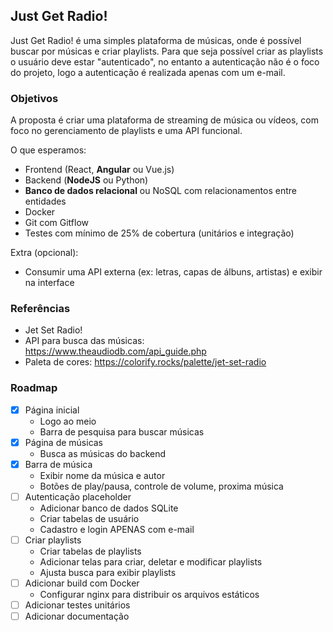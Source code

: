 ## Just Get Radio!

Just Get Radio! é uma simples plataforma de músicas, onde é possível buscar por músicas e criar playlists. Para que seja possível criar as playlists o usuário deve estar "autenticado", no entanto a autenticação não é o foco do projeto, logo a autenticação é realizada apenas com um e-mail.

### Objetivos

A proposta é criar uma plataforma de streaming de música ou vídeos, com foco no gerenciamento de playlists e uma API funcional.

O que esperamos:

- Frontend (React, **Angular** ou Vue.js)
- Backend (**NodeJS** ou Python)
- **Banco de dados relacional** ou NoSQL com relacionamentos entre entidades
- Docker
- Git com Gitflow
- Testes com mínimo de 25% de cobertura (unitários e integração)

Extra (opcional):
- Consumir uma API externa (ex: letras, capas de álbuns, artistas) e exibir na interface

### Referências

- Jet Set Radio!
- API para busca das músicas: https://www.theaudiodb.com/api_guide.php
- Paleta de cores: https://colorify.rocks/palette/jet-set-radio

### Roadmap

- [x] Página inicial
  - Logo ao meio
  - Barra de pesquisa para buscar músicas
- [x] Página de músicas
  - Busca as músicas do backend
- [x] Barra de música
  - Exibir nome da música e autor
  - Botões de play/pausa, controle de volume, proxima música
- [ ] Autenticação placeholder
  - Adicionar banco de dados SQLite
  - Criar tabelas de usuário
  - Cadastro e login APENAS com e-mail
- [ ] Criar playlists
  - Criar tabelas de playlists
  - Adicionar telas para criar, deletar e modificar playlists
  - Ajusta busca para exibir playlists
- [ ] Adicionar build com Docker
  - Configurar nginx para distribuir os arquivos estáticos
- [ ] Adicionar testes unitários
- [ ] Adicionar documentação
